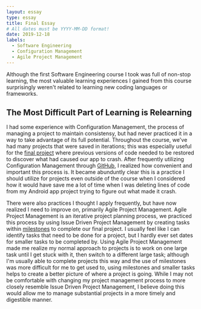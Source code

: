 ```yaml
---
layout: essay
type: essay
title: Final Essay
# All dates must be YYYY-MM-DD format!
date: 2019-12-18
labels:
  - Software Engineering
  - Configuration Management
  - Agile Project Management
---
```



Although the first Software Engineering course I took was full of non-stop learning, the most valuable learning experiences I gained from this course surprisingly weren't related to learning new coding languages or frameworks.

## The Most Difficult Part of Learning is Relearning

I had some experience with Configuration Management, the process of managing a project to maintain consistensy, but had never practiced it in a way to take advantage of its full potential. Throughout the course, we've had many projects that were saved in iterations; this was especially useful for the [final project](https://kryf.github.io/projects/uhber) where previous versions of code needed to be restored to discover what had caused our app to crash. After frequently utilizing Configuration Management through [GitHub](https://github.com/kryf), I realized how convenient and important this process is. It became abunduntly clear this is a practice I should utilize for projects even outside of the course when I considered how it would have save me a lot of time when I was deleting lines of code from my Android app project trying to figure out what made it crash.

There were also practices I thought I apply frequently, but have now realized I need to improve on, primarily Agile Project Management. Agile Project Management is an iterative project planning process, we practiced this process by using Issue Driven Project Management by creating tasks within [milestones](https://github.com/UHBer/UHBer/projects) to complete our final project. I usually feel like I can identify tasks that need to be done for a project, but I hardly ever set dates for smaller tasks to be completed by. Using Agile Project Management made me realize my normal approach to projects is to work on one large task until I get stuck with it, then switch to a different large task; although I'm usually able to complete projects this way and the use of milestones was more difficult for me to get used to, using milestones and smaller tasks helps to create a better picture of where a project is going. While I may not be comfortable with changing my project management process to more closely resemble Issue Driven Project Management, I believe doing this would allow me to manage substantial projects in a more timely and digestible manner.

